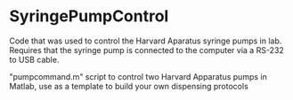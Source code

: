 # SyringePumpControl
Code that was used to control the Harvard Aparatus syringe pumps in lab. Requires that the syringe pump is connected to the computer via a RS-232 to USB cable.

"pumpcommand.m"
script to control two Harvard Apparatus pumps in Matlab, use as a template to build your own dispensing protocols
